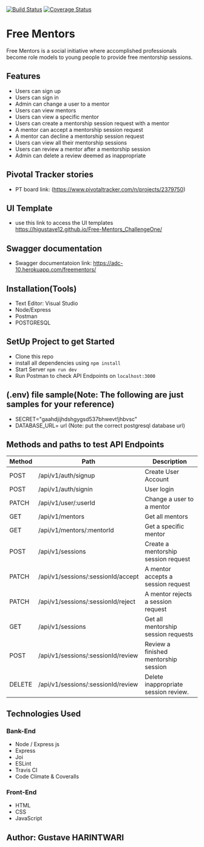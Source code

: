 [![Build Status](https://travis-ci.org/higustave12/Free-Mentors_ChallengeTwo.svg?branch=develop)](https://travis-ci.org/higustave12/Free-Mentors_ChallengeTwo)
[![Coverage Status](https://coveralls.io/repos/github/higustave12/Free-Mentors_ChallengeTwo/badge.svg)](https://coveralls.io/github/higustave12/Free-Mentors_ChallengeTwo)

# Free Mentors
Free Mentors is a social initiative where accomplished professionals become role models to young people to provide free mentorship sessions.

## Features
* Users can sign up
* Users can sign in
* Admin can change a user to a mentor
* Users can view mentors
* Users can view a specific mentor
* Users can create a mentorship session request with a mentor
* A mentor can accept a mentorship session request
* A mentor can decline a mentorship session request
* Users can view all their mentorship sessions
* Users can review a mentor after a mentorship session
* Admin can delete a review deemed as inappropriate

## Pivotal Tracker stories
* PT board link: (https://www.pivotaltracker.com/n/projects/2379750)

## UI Template
* use this link to access the UI templates  https://higustave12.github.io/Free-Mentors_ChallengeOne/

## Swagger documentation
* Swagger documentatoion link: https://adc-10.herokuapp.com/freementors/

## Installation(Tools)
* Text Editor: Visual Studio
* Node/Express
* Postman
* POSTGRESQL

## SetUp Project to get Started
* Clone this repo 
* install all dependencies using 
```npm install```
* Start Server 
```npm run dev```
* Run Postman to check API Endpoints on 
```localhost:3000``` 
## (.env) file sample(Note: The following are just samples for your reference)
* SECRET="gaahdjijhdshgygsd537bhwevt!jhbvsc"
* DATABASE_URL= url (Note: put the correct postgresql database url)

## Methods and paths to test API Endpoints

| Method      | Path                                                           | Description                          |
|-------------|----------------------------------------------------------------|--------------------------------------|
| POST        | /api/v1/auth/signup                                            | Create User Account                  |
| POST        | /api/v1/auth/signin                                            | User login                           |
| PATCH       | /api/v1/user/:userId                                           | Change a user to a mentor            |
| GET         | /api/v1/mentors                                                | Get all mentors                      |
| GET         | /api/v1/mentors/:mentorId                                      | Get a specific mentor                |
| POST        | /api/v1/sessions                                               | Create a mentorship session request  |
| PATCH       | /api/v1/sessions/:sessionId/accept                             | A mentor accepts a session request   |
| PATCH       | /api/v1/sessions/:sessionId/reject                             | A mentor rejects a session request   |
| GET         | /api/v1/sessions                                               | Get all mentorship session requests  |
| POST        | /api/v1/sessions/:sessionId/review                             | Review a finished mentorship session |
| DELETE      | /api/v1/sessions/:sessionId/review                             | Delete inappropriate session review. |

## Technologies Used

### Bank-End
* Node / Express js
* Express
* Joi
* ESLint
* Travis CI
* Code Climate & Coveralls

### Front-End
* HTML
* CSS
* JavaScript

## Author: Gustave HARINTWARI 

